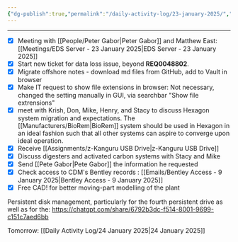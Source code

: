 ```yaml
---
{"dg-publish":true,"permalink":"/daily-activity-log/23-january-2025/","noteIcon":"","created":"2025-01-23T07:45:20.435-06:00"}
---
```


---
- [x] Meeting with [[People/Peter Gabor\|Peter Gabor]] and Matthew East: [[Meetings/EDS Server - 23 January 2025\|EDS Server - 23 January 2025]]
- [x] Start new ticket for data loss issue, beyond **REQ0048802**. 
- [x] Migrate offshore notes - download md files from GitHub, add to Vault in browser 
- [x] Make IT request to show file extensions in browser: Not necessary, changed the setting manually in GUI, via searchbar "Show file extrensions"
- [x] meet with Krish, Don, Mike, Henry, and Stacy to discuss Hexagon system migration and expectations. The [[Manufacturers/BioRem\|BioRem]] system should be used in Hexagon in an ideal fashion such that all other systems can aspire to converge upon ideal operation. 
- [x] Receive [[Assignments/z-Kanguru USB Drive\|z-Kanguru USB Drive]]
- [x] Discuss digesters and activated carbon systems with Stacy and Mike
- [x] Send [[Pete Gabor\|Pete Gabor]] the information he requested
- [x] Check access to CDM's Bentley records : [[Emails/Bentley Access - 9 January 2025\|Bentley Access - 9 January 2025]]
- [x] Free CAD! for better moving-part modelling of the plant 

Persistent disk management, particularly for the fourth persistent drive as well as for the:
https://chatgpt.com/share/6792b3dc-f514-8001-9699-c151c7aed6bb


Tomorrow: [[Daily Activity Log/24 January 2025\|24 January 2025]]
